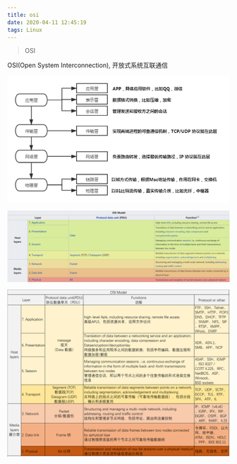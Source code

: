 ```yaml
---
title: osi
date: 2020-04-11 12:45:19
tags: Linux
---
```


> OSI

<!-- more -->


OSI(Open System Interconnection), 开放式系统互联通信

![](/img/2020/OSI.png)

![](/img/2020/OSI_detail.png)

![](/img/2020/OSI_detail_two.png)
